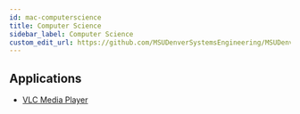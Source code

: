 ```yaml
---
id: mac-computerscience
title: Computer Science
sidebar_label: Computer Science
custom_edit_url: https://github.com/MSUDenverSystemsEngineering/MSUDenverSystemsEngineering.github.io/edit/source/docs/image-mac-computerscience.md
---
```


## Applications
* [VLC Media Player](package-mac-vlc.md)
